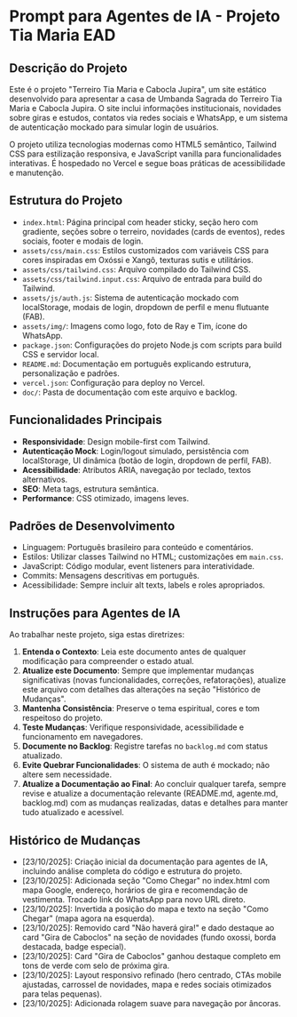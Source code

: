 # Prompt para Agentes de IA - Projeto Tia Maria EAD

## Descrição do Projeto

Este é o projeto "Terreiro Tia Maria e Cabocla Jupira", um site estático desenvolvido para apresentar a casa de Umbanda Sagrada do Terreiro Tia Maria e Cabocla Jupira. O site inclui informações institucionais, novidades sobre giras e estudos, contatos via redes sociais e WhatsApp, e um sistema de autenticação mockado para simular login de usuários.

O projeto utiliza tecnologias modernas como HTML5 semântico, Tailwind CSS para estilização responsiva, e JavaScript vanilla para funcionalidades interativas. É hospedado no Vercel e segue boas práticas de acessibilidade e manutenção.

## Estrutura do Projeto

- `index.html`: Página principal com header sticky, seção hero com gradiente, seções sobre o terreiro, novidades (cards de eventos), redes sociais, footer e modais de login.
- `assets/css/main.css`: Estilos customizados com variáveis CSS para cores inspiradas em Oxóssi e Xangô, texturas sutis e utilitários.
- `assets/css/tailwind.css`: Arquivo compilado do Tailwind CSS.
- `assets/css/tailwind.input.css`: Arquivo de entrada para build do Tailwind.
- `assets/js/auth.js`: Sistema de autenticação mockado com localStorage, modais de login, dropdown de perfil e menu flutuante (FAB).
- `assets/img/`: Imagens como logo, foto de Ray e Tim, ícone do WhatsApp.
- `package.json`: Configurações do projeto Node.js com scripts para build CSS e servidor local.
- `README.md`: Documentação em português explicando estrutura, personalização e padrões.
- `vercel.json`: Configuração para deploy no Vercel.
- `doc/`: Pasta de documentação com este arquivo e backlog.

## Funcionalidades Principais

- **Responsividade**: Design mobile-first com Tailwind.
- **Autenticação Mock**: Login/logout simulado, persistência com localStorage, UI dinâmica (botão de login, dropdown de perfil, FAB).
- **Acessibilidade**: Atributos ARIA, navegação por teclado, textos alternativos.
- **SEO**: Meta tags, estrutura semântica.
- **Performance**: CSS otimizado, imagens leves.

## Padrões de Desenvolvimento

- Linguagem: Português brasileiro para conteúdo e comentários.
- Estilos: Utilizar classes Tailwind no HTML; customizações em `main.css`.
- JavaScript: Código modular, event listeners para interatividade.
- Commits: Mensagens descritivas em português.
- Acessibilidade: Sempre incluir alt texts, labels e roles apropriados.

## Instruções para Agentes de IA

Ao trabalhar neste projeto, siga estas diretrizes:

1. **Entenda o Contexto**: Leia este documento antes de qualquer modificação para compreender o estado atual.
2. **Atualize este Documento**: Sempre que implementar mudanças significativas (novas funcionalidades, correções, refatorações), atualize este arquivo com detalhes das alterações na seção "Histórico de Mudanças".
3. **Mantenha Consistência**: Preserve o tema espiritual, cores e tom respeitoso do projeto.
4. **Teste Mudanças**: Verifique responsividade, acessibilidade e funcionamento em navegadores.
5. **Documente no Backlog**: Registre tarefas no `backlog.md` com status atualizado.
6. **Evite Quebrar Funcionalidades**: O sistema de auth é mockado; não altere sem necessidade.
7. **Atualize a Documentação ao Final**: Ao concluir qualquer tarefa, sempre revise e atualize a documentação relevante (README.md, agente.md, backlog.md) com as mudanças realizadas, datas e detalhes para manter tudo atualizado e acessível.

## Histórico de Mudanças

- [23/10/2025]: Criação inicial da documentação para agentes de IA, incluindo análise completa do código e estrutura do projeto.
- [23/10/2025]: Adicionada seção "Como Chegar" no index.html com mapa Google, endereço, horários de gira e recomendação de vestimenta. Trocado link do WhatsApp para novo URL direto.
- [23/10/2025]: Invertida a posição do mapa e texto na seção "Como Chegar" (mapa agora na esquerda).
- [23/10/2025]: Removido card "Não haverá gira!" e dado destaque ao card "Gira de Caboclos" na seção de novidades (fundo oxossi, borda destacada, badge especial).
- [23/10/2025]: Card "Gira de Caboclos" ganhou destaque completo em tons de verde com selo de próxima gira.
- [23/10/2025]: Layout responsivo refinado (hero centrado, CTAs mobile ajustadas, carrossel de novidades, mapa e redes sociais otimizados para telas pequenas).
- [23/10/2025]: Adicionada rolagem suave para navegação por âncoras.